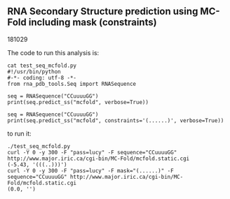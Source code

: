 RNA Secondary Structure prediction using MC-Fold including mask (constraints)
-------------------------------------------------------------------------------

181029

The code to run this analysis is:

    cat test_seq_mcfold.py
    #!/usr/bin/python
    #-*- coding: utf-8 -*-
    from rna_pdb_tools.Seq import RNASequence

    seq = RNASequence("CCuuuuGG")
    print(seq.predict_ss("mcfold", verbose=True))

    seq = RNASequence("CCuuuuGG")
    print(seq.predict_ss("mcfold", constraints='(......)', verbose=True))

to run it:

    ./test_seq_mcfold.py
    curl -Y 0 -y 300 -F "pass=lucy" -F sequence="CCuuuuGG" http://www.major.iric.ca/cgi-bin/MC-Fold/mcfold.static.cgi
    (-5.43, '(((..)))')
    curl -Y 0 -y 300 -F "pass=lucy" -F mask="(......)" -F sequence="CCuuuuGG" http://www.major.iric.ca/cgi-bin/MC-Fold/mcfold.static.cgi
    (0.0, '')
